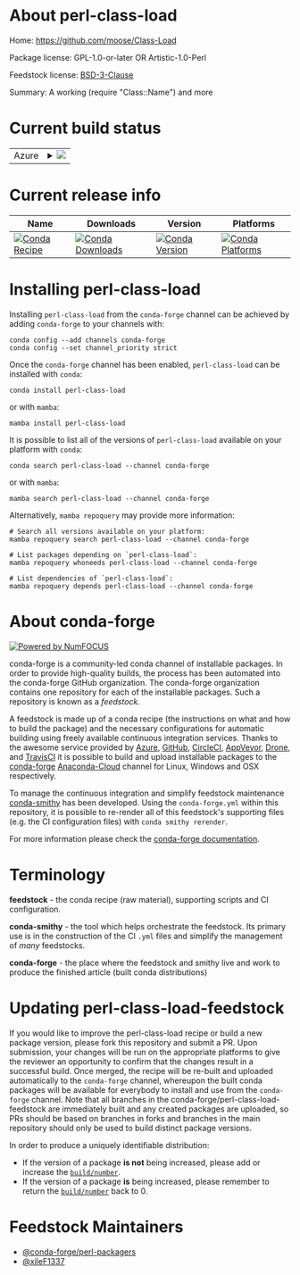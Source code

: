 About perl-class-load
=====================

Home: https://github.com/moose/Class-Load

Package license: GPL-1.0-or-later OR Artistic-1.0-Perl

Feedstock license: [BSD-3-Clause](https://github.com/conda-forge/perl-class-load-feedstock/blob/main/LICENSE.txt)

Summary: A working (require "Class::Name") and more

Current build status
====================


<table>
    
  <tr>
    <td>Azure</td>
    <td>
      <details>
        <summary>
          <a href="https://dev.azure.com/conda-forge/feedstock-builds/_build/latest?definitionId=18505&branchName=main">
            <img src="https://dev.azure.com/conda-forge/feedstock-builds/_apis/build/status/perl-class-load-feedstock?branchName=main">
          </a>
        </summary>
        <table>
          <thead><tr><th>Variant</th><th>Status</th></tr></thead>
          <tbody><tr>
              <td>linux_64</td>
              <td>
                <a href="https://dev.azure.com/conda-forge/feedstock-builds/_build/latest?definitionId=18505&branchName=main">
                  <img src="https://dev.azure.com/conda-forge/feedstock-builds/_apis/build/status/perl-class-load-feedstock?branchName=main&jobName=linux&configuration=linux%20linux_64_" alt="variant">
                </a>
              </td>
            </tr><tr>
              <td>osx_64</td>
              <td>
                <a href="https://dev.azure.com/conda-forge/feedstock-builds/_build/latest?definitionId=18505&branchName=main">
                  <img src="https://dev.azure.com/conda-forge/feedstock-builds/_apis/build/status/perl-class-load-feedstock?branchName=main&jobName=osx&configuration=osx%20osx_64_" alt="variant">
                </a>
              </td>
            </tr>
          </tbody>
        </table>
      </details>
    </td>
  </tr>
</table>

Current release info
====================

| Name | Downloads | Version | Platforms |
| --- | --- | --- | --- |
| [![Conda Recipe](https://img.shields.io/badge/recipe-perl--class--load-green.svg)](https://anaconda.org/conda-forge/perl-class-load) | [![Conda Downloads](https://img.shields.io/conda/dn/conda-forge/perl-class-load.svg)](https://anaconda.org/conda-forge/perl-class-load) | [![Conda Version](https://img.shields.io/conda/vn/conda-forge/perl-class-load.svg)](https://anaconda.org/conda-forge/perl-class-load) | [![Conda Platforms](https://img.shields.io/conda/pn/conda-forge/perl-class-load.svg)](https://anaconda.org/conda-forge/perl-class-load) |

Installing perl-class-load
==========================

Installing `perl-class-load` from the `conda-forge` channel can be achieved by adding `conda-forge` to your channels with:

```
conda config --add channels conda-forge
conda config --set channel_priority strict
```

Once the `conda-forge` channel has been enabled, `perl-class-load` can be installed with `conda`:

```
conda install perl-class-load
```

or with `mamba`:

```
mamba install perl-class-load
```

It is possible to list all of the versions of `perl-class-load` available on your platform with `conda`:

```
conda search perl-class-load --channel conda-forge
```

or with `mamba`:

```
mamba search perl-class-load --channel conda-forge
```

Alternatively, `mamba repoquery` may provide more information:

```
# Search all versions available on your platform:
mamba repoquery search perl-class-load --channel conda-forge

# List packages depending on `perl-class-load`:
mamba repoquery whoneeds perl-class-load --channel conda-forge

# List dependencies of `perl-class-load`:
mamba repoquery depends perl-class-load --channel conda-forge
```


About conda-forge
=================

[![Powered by
NumFOCUS](https://img.shields.io/badge/powered%20by-NumFOCUS-orange.svg?style=flat&colorA=E1523D&colorB=007D8A)](https://numfocus.org)

conda-forge is a community-led conda channel of installable packages.
In order to provide high-quality builds, the process has been automated into the
conda-forge GitHub organization. The conda-forge organization contains one repository
for each of the installable packages. Such a repository is known as a *feedstock*.

A feedstock is made up of a conda recipe (the instructions on what and how to build
the package) and the necessary configurations for automatic building using freely
available continuous integration services. Thanks to the awesome service provided by
[Azure](https://azure.microsoft.com/en-us/services/devops/), [GitHub](https://github.com/),
[CircleCI](https://circleci.com/), [AppVeyor](https://www.appveyor.com/),
[Drone](https://cloud.drone.io/welcome), and [TravisCI](https://travis-ci.com/)
it is possible to build and upload installable packages to the
[conda-forge](https://anaconda.org/conda-forge) [Anaconda-Cloud](https://anaconda.org/)
channel for Linux, Windows and OSX respectively.

To manage the continuous integration and simplify feedstock maintenance
[conda-smithy](https://github.com/conda-forge/conda-smithy) has been developed.
Using the ``conda-forge.yml`` within this repository, it is possible to re-render all of
this feedstock's supporting files (e.g. the CI configuration files) with ``conda smithy rerender``.

For more information please check the [conda-forge documentation](https://conda-forge.org/docs/).

Terminology
===========

**feedstock** - the conda recipe (raw material), supporting scripts and CI configuration.

**conda-smithy** - the tool which helps orchestrate the feedstock.
                   Its primary use is in the construction of the CI ``.yml`` files
                   and simplify the management of *many* feedstocks.

**conda-forge** - the place where the feedstock and smithy live and work to
                  produce the finished article (built conda distributions)


Updating perl-class-load-feedstock
==================================

If you would like to improve the perl-class-load recipe or build a new
package version, please fork this repository and submit a PR. Upon submission,
your changes will be run on the appropriate platforms to give the reviewer an
opportunity to confirm that the changes result in a successful build. Once
merged, the recipe will be re-built and uploaded automatically to the
`conda-forge` channel, whereupon the built conda packages will be available for
everybody to install and use from the `conda-forge` channel.
Note that all branches in the conda-forge/perl-class-load-feedstock are
immediately built and any created packages are uploaded, so PRs should be based
on branches in forks and branches in the main repository should only be used to
build distinct package versions.

In order to produce a uniquely identifiable distribution:
 * If the version of a package **is not** being increased, please add or increase
   the [``build/number``](https://docs.conda.io/projects/conda-build/en/latest/resources/define-metadata.html#build-number-and-string).
 * If the version of a package **is** being increased, please remember to return
   the [``build/number``](https://docs.conda.io/projects/conda-build/en/latest/resources/define-metadata.html#build-number-and-string)
   back to 0.

Feedstock Maintainers
=====================

* [@conda-forge/perl-packagers](https://github.com/conda-forge/perl-packagers/)
* [@xileF1337](https://github.com/xileF1337/)

